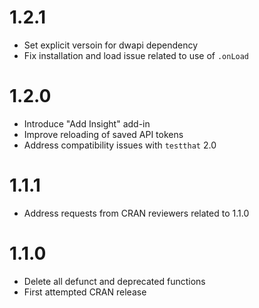# 1.2.1

* Set explicit versoin for dwapi dependency
* Fix installation and load issue related to use of `.onLoad`

# 1.2.0

* Introduce "Add Insight" add-in
* Improve reloading of saved API tokens
* Address compatibility issues with `testthat` 2.0

# 1.1.1

* Address requests from CRAN reviewers related to 1.1.0

# 1.1.0

* Delete all defunct and deprecated functions
* First attempted CRAN release
